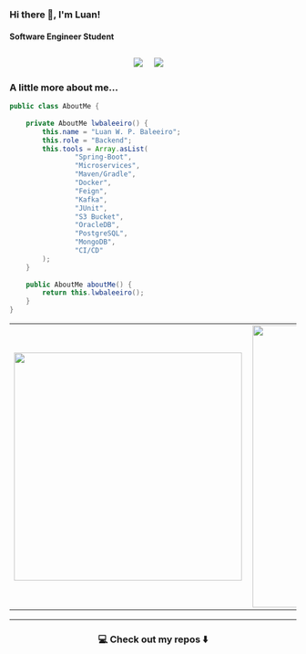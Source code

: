 <h3 align="left"> Hi there 👋, I'm Luan!</h3>

<h4>
  <p>Software Engineer Student</p>
</h4>

<h2  align="center"></h2>
<p align="center">
  <a target="_blank" href="https://www.linkedin.com/in/lwbaleeiro/"><img src="https://img.shields.io/badge/linkedin-%230077B5.svg?&style=for-the-badge&logo=linkedin&logoColor=white" /></a>&nbsp;&nbsp;&nbsp;&nbsp;
  <a href="mailto:dev.baleeiro@gmail.com?subject=Hello%20Luan,%20From%20Github"><img src="https://img.shields.io/badge/gmail-%23D14836.svg?&style=for-the-badge&logo=gmail&logoColor=white" /></a>&nbsp;&nbsp;&nbsp;&nbsp;
</p>



### A little more about me...


```java
public class AboutMe {
    
    private AboutMe lwbaleeiro() {
        this.name = "Luan W. P. Baleeiro";
        this.role = "Backend";
        this.tools = Array.asList(
                "Spring-Boot",
                "Microservices",
                "Maven/Gradle",
                "Docker", 
                "Feign",
                "Kafka", 
                "JUnit",
                "S3 Bucket",
                "OracleDB",
                "PostgreSQL",
                "MongoDB",
                "CI/CD"
        );
    }
    
    public AboutMe aboutMe() {
        return this.lwbaleeiro();
    }
}
```

<center>
  <table>
    <tr>
      <td><img width="400px" align="left" src="https://github-readme-stats.vercel.app/api/top-langs/?username=lwbaleeiro&hide=html&layout=compact&theme=dracula" /></td>
        <td><img width="495px" align="left" src="https://github-readme-stats.vercel.app/api?username=lwbaleeiro&theme=dracula" /></td>
    </tr>   
  </table>
</center>  

<hr>

<h3  align="center">💻 Check out my repos ⬇️ </h3>

